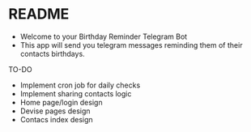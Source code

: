 # README

- Welcome to your Birthday Reminder Telegram Bot
- This app will send you telegram messages reminding them of their contacts birthdays.

TO-DO

- Implement cron job for daily checks
- Implement sharing contacts logic
- Home page/login design
- Devise pages design
- Contacs index design
